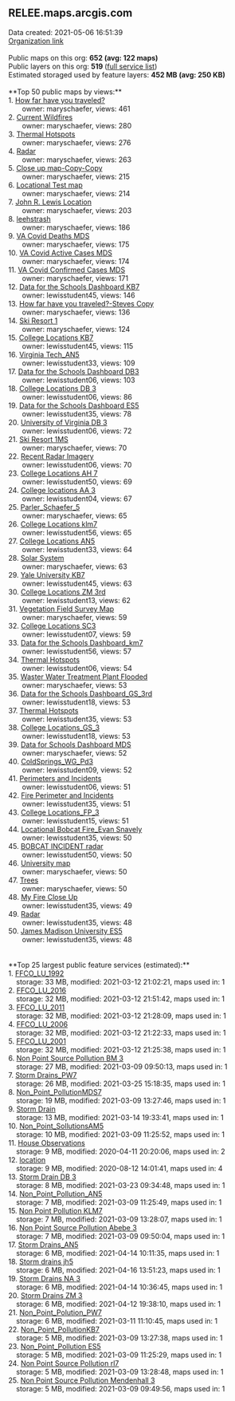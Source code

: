<h2>RELEE.maps.arcgis.com</h2> Data created: 2021-05-06 16:51:39 <br /><a target='new' href='https://RELEE.maps.arcgis.com'>Organization link</a><br /><br />Public maps on this org: <b>652 (avg: 122 maps)</b><br />Public layers on this org: <b>519 </b>(<a target='new' href='https://services.arcgis.com/1M7rzE2cxInTcq5H/ArcGIS/rest/services'>full service list</a>)<br />Estimated storaged used by feature layers: <b>452 MB (avg: 250 KB)</b><br /><br />**Top 50 public maps by views:**<br />  1. <a target='new' href='https://www.arcgis.com/home/item.html?id=64422785306d4d7fbea73e0520550910'>How far have you traveled?</a> <br />  &nbsp;&nbsp;&nbsp;&nbsp; &nbsp;&nbsp;owner: maryschaefer, views: 461<br />  2. <a target='new' href='https://www.arcgis.com/home/item.html?id=4c74d46410d74703a266129a8ed3a966'>Current Wildfires</a> <br />  &nbsp;&nbsp;&nbsp;&nbsp; &nbsp;&nbsp;owner: maryschaefer, views: 280<br />  3. <a target='new' href='https://www.arcgis.com/home/item.html?id=4510ecd2030c4b5e8bb4544223a3d73c'>Thermal Hotspots</a> <br />  &nbsp;&nbsp;&nbsp;&nbsp; &nbsp;&nbsp;owner: maryschaefer, views: 276<br />  4. <a target='new' href='https://www.arcgis.com/home/item.html?id=f016f6eee0c44f5a9cf48306f6f8fd61'>Radar</a> <br />  &nbsp;&nbsp;&nbsp;&nbsp; &nbsp;&nbsp;owner: maryschaefer, views: 263<br />  5. <a target='new' href='https://www.arcgis.com/home/item.html?id=1cde0142a8f64025aef1cf8d1a278950'>Close up map-Copy-Copy</a> <br />  &nbsp;&nbsp;&nbsp;&nbsp; &nbsp;&nbsp;owner: maryschaefer, views: 215<br />  6. <a target='new' href='https://www.arcgis.com/home/item.html?id=513534cc33934ca4b7b714e798a7a390'>Locational Test map</a> <br />  &nbsp;&nbsp;&nbsp;&nbsp; &nbsp;&nbsp;owner: maryschaefer, views: 214<br />  7. <a target='new' href='https://www.arcgis.com/home/item.html?id=6af3b202929a414db9ebed5536f305e9'>John R. Lewis Location</a> <br />  &nbsp;&nbsp;&nbsp;&nbsp; &nbsp;&nbsp;owner: maryschaefer, views: 203<br />  8. <a target='new' href='https://www.arcgis.com/home/item.html?id=46b4d098bb0f450db512d3b7d40b6587'>leehstrash</a> <br />  &nbsp;&nbsp;&nbsp;&nbsp; &nbsp;&nbsp;owner: maryschaefer, views: 186<br />  9. <a target='new' href='https://www.arcgis.com/home/item.html?id=e8e5ae1482b548898b1a80c844666002'>VA Covid Deaths MDS</a> <br />  &nbsp;&nbsp;&nbsp;&nbsp; &nbsp;&nbsp;owner: maryschaefer, views: 175<br />  10. <a target='new' href='https://www.arcgis.com/home/item.html?id=37b40b2efb4948408847d8c5b276dd7d'>VA Covid Active Cases MDS</a> <br />  &nbsp;&nbsp;&nbsp;&nbsp; &nbsp;&nbsp;owner: maryschaefer, views: 174<br />  11. <a target='new' href='https://www.arcgis.com/home/item.html?id=c45a4428e49146e9a26d515c330649c9'>VA Covid Confirmed Cases MDS</a> <br />  &nbsp;&nbsp;&nbsp;&nbsp; &nbsp;&nbsp;owner: maryschaefer, views: 171<br />  12. <a target='new' href='https://www.arcgis.com/home/item.html?id=f6653dbe60374bf88c57d8559656b2a1'>Data for the Schools Dashboard KB7</a> <br />  &nbsp;&nbsp;&nbsp;&nbsp; &nbsp;&nbsp;owner: lewisstudent45, views: 146<br />  13. <a target='new' href='https://www.arcgis.com/home/item.html?id=927c5976ef67455a8a46f6a238595fbb'>How far have you traveled?-Steves Copy</a> <br />  &nbsp;&nbsp;&nbsp;&nbsp; &nbsp;&nbsp;owner: maryschaefer, views: 136<br />  14. <a target='new' href='https://www.arcgis.com/home/item.html?id=5da06f4696bd443f8abbce09dcfbc7c1'>Ski Resort 1</a> <br />  &nbsp;&nbsp;&nbsp;&nbsp; &nbsp;&nbsp;owner: maryschaefer, views: 124<br />  15. <a target='new' href='https://www.arcgis.com/home/item.html?id=b8501778570845f488f92bd905b7e4ab'>College Locations KB7</a> <br />  &nbsp;&nbsp;&nbsp;&nbsp; &nbsp;&nbsp;owner: lewisstudent45, views: 115<br />  16. <a target='new' href='https://www.arcgis.com/home/item.html?id=66466f8f6acc450cbb8e6c2e8cdc95a7'>Virginia Tech_AN5</a> <br />  &nbsp;&nbsp;&nbsp;&nbsp; &nbsp;&nbsp;owner: lewisstudent33, views: 109<br />  17. <a target='new' href='https://www.arcgis.com/home/item.html?id=138ea4d62a89464f905d12c67994a7e5'>Data for the Schools Dashboard DB3</a> <br />  &nbsp;&nbsp;&nbsp;&nbsp; &nbsp;&nbsp;owner: lewisstudent06, views: 103<br />  18. <a target='new' href='https://www.arcgis.com/home/item.html?id=7d76108ffa8e4686981befdaecb4ca27'>College Locations DB 3</a> <br />  &nbsp;&nbsp;&nbsp;&nbsp; &nbsp;&nbsp;owner: lewisstudent06, views: 86<br />  19. <a target='new' href='https://www.arcgis.com/home/item.html?id=a47245818ac842deb0b22ce7b12e8b62'>Data for the Schools Dashboard ES5</a> <br />  &nbsp;&nbsp;&nbsp;&nbsp; &nbsp;&nbsp;owner: lewisstudent35, views: 78<br />  20. <a target='new' href='https://www.arcgis.com/home/item.html?id=6aeaccf7830844d0b2a6333a6e257ee0'>University of Virginia DB 3</a> <br />  &nbsp;&nbsp;&nbsp;&nbsp; &nbsp;&nbsp;owner: lewisstudent06, views: 72<br />  21. <a target='new' href='https://www.arcgis.com/home/item.html?id=f84a037c16d84ff9ba4a41775a0e2121'>Ski Resort 1MS</a> <br />  &nbsp;&nbsp;&nbsp;&nbsp; &nbsp;&nbsp;owner: maryschaefer, views: 70<br />  22. <a target='new' href='https://www.arcgis.com/home/item.html?id=51949e8a059f437a9208fb8388dedb54'>Recent Radar Imagery</a> <br />  &nbsp;&nbsp;&nbsp;&nbsp; &nbsp;&nbsp;owner: lewisstudent06, views: 70<br />  23. <a target='new' href='https://www.arcgis.com/home/item.html?id=13754d5298134250b31d69d8cb22107b'>College Locations AH 7</a> <br />  &nbsp;&nbsp;&nbsp;&nbsp; &nbsp;&nbsp;owner: lewisstudent50, views: 69<br />  24. <a target='new' href='https://www.arcgis.com/home/item.html?id=64f9a8f73f9248f7bc839066cf488555'>College locations AA 3</a> <br />  &nbsp;&nbsp;&nbsp;&nbsp; &nbsp;&nbsp;owner: lewisstudent04, views: 67<br />  25. <a target='new' href='https://www.arcgis.com/home/item.html?id=4a7ddb8bcd104a71a516bed14e51fbfb'>Parler_Schaefer_5</a> <br />  &nbsp;&nbsp;&nbsp;&nbsp; &nbsp;&nbsp;owner: maryschaefer, views: 65<br />  26. <a target='new' href='https://www.arcgis.com/home/item.html?id=27013bb290c848c2acee34efca1ecfd4'>College Locations klm7</a> <br />  &nbsp;&nbsp;&nbsp;&nbsp; &nbsp;&nbsp;owner: lewisstudent56, views: 65<br />  27. <a target='new' href='https://www.arcgis.com/home/item.html?id=2d204f7479a74df1aadcfa8227e54132'>College Locations AN5</a> <br />  &nbsp;&nbsp;&nbsp;&nbsp; &nbsp;&nbsp;owner: lewisstudent33, views: 64<br />  28. <a target='new' href='https://www.arcgis.com/home/item.html?id=5934b24fc80a4623a7c26d0d024a8c72'>Solar System</a> <br />  &nbsp;&nbsp;&nbsp;&nbsp; &nbsp;&nbsp;owner: maryschaefer, views: 63<br />  29. <a target='new' href='https://www.arcgis.com/home/item.html?id=8d59d800a1034b06aae1134bf30d84c1'>Yale University KB7</a> <br />  &nbsp;&nbsp;&nbsp;&nbsp; &nbsp;&nbsp;owner: lewisstudent45, views: 63<br />  30. <a target='new' href='https://www.arcgis.com/home/item.html?id=0bc0dfc92b7d476b85ab2f4e9d829a8e'>College Locations ZM 3rd</a> <br />  &nbsp;&nbsp;&nbsp;&nbsp; &nbsp;&nbsp;owner: lewisstudent13, views: 62<br />  31. <a target='new' href='https://www.arcgis.com/home/item.html?id=0d6a050d8dee4a5bbfa62c814df72a2c'>Vegetation Field Survey Map</a> <br />  &nbsp;&nbsp;&nbsp;&nbsp; &nbsp;&nbsp;owner: maryschaefer, views: 59<br />  32. <a target='new' href='https://www.arcgis.com/home/item.html?id=980dd20126534887bf0824bbb2628f8a'>College Locations SC3</a> <br />  &nbsp;&nbsp;&nbsp;&nbsp; &nbsp;&nbsp;owner: lewisstudent07, views: 59<br />  33. <a target='new' href='https://www.arcgis.com/home/item.html?id=90f9f963025c49618f43ab53cd933ceb'>Data for the Schools Dashboard_km7</a> <br />  &nbsp;&nbsp;&nbsp;&nbsp; &nbsp;&nbsp;owner: lewisstudent56, views: 57<br />  34. <a target='new' href='https://www.arcgis.com/home/item.html?id=44f54855de6f47188e96041d06bf6f8f'>Thermal Hotspots</a> <br />  &nbsp;&nbsp;&nbsp;&nbsp; &nbsp;&nbsp;owner: lewisstudent06, views: 54<br />  35. <a target='new' href='https://www.arcgis.com/home/item.html?id=dde6a9ee6e5f4cea9d341685091768f6'>Waster Water Treatment Plant Flooded</a> <br />  &nbsp;&nbsp;&nbsp;&nbsp; &nbsp;&nbsp;owner: maryschaefer, views: 53<br />  36. <a target='new' href='https://www.arcgis.com/home/item.html?id=718b185f75ef42a8b153bd973fb2b8c6'>Data for the Schools Dashboard_GS_3rd</a> <br />  &nbsp;&nbsp;&nbsp;&nbsp; &nbsp;&nbsp;owner: lewisstudent18, views: 53<br />  37. <a target='new' href='https://www.arcgis.com/home/item.html?id=55971d7e1cff453fbece2f3b17ee5d43'>Thermal Hotspots</a> <br />  &nbsp;&nbsp;&nbsp;&nbsp; &nbsp;&nbsp;owner: lewisstudent35, views: 53<br />  38. <a target='new' href='https://www.arcgis.com/home/item.html?id=edc0d284b0064baeae7a6c845ab4b716'>College Locations_GS_3</a> <br />  &nbsp;&nbsp;&nbsp;&nbsp; &nbsp;&nbsp;owner: lewisstudent18, views: 53<br />  39. <a target='new' href='https://www.arcgis.com/home/item.html?id=64984221269746eea358a686d34b0e2a'>Data for Schools Dashboard MDS</a> <br />  &nbsp;&nbsp;&nbsp;&nbsp; &nbsp;&nbsp;owner: maryschaefer, views: 52<br />  40. <a target='new' href='https://www.arcgis.com/home/item.html?id=5151ef62eacc482a8671a8e0fca796ec'>ColdSprings_WG_Pd3</a> <br />  &nbsp;&nbsp;&nbsp;&nbsp; &nbsp;&nbsp;owner: lewisstudent09, views: 52<br />  41. <a target='new' href='https://www.arcgis.com/home/item.html?id=e3db4a886b364a41a3154dda5abee353'>Perimeters and Incidents</a> <br />  &nbsp;&nbsp;&nbsp;&nbsp; &nbsp;&nbsp;owner: lewisstudent06, views: 51<br />  42. <a target='new' href='https://www.arcgis.com/home/item.html?id=28a16c49bb0d49d2831429e6d56be9f2'>Fire Perimeter and Incidents</a> <br />  &nbsp;&nbsp;&nbsp;&nbsp; &nbsp;&nbsp;owner: lewisstudent35, views: 51<br />  43. <a target='new' href='https://www.arcgis.com/home/item.html?id=71ff6659048a48a29ad6ab09c3b3a470'>College Locations_FP_3</a> <br />  &nbsp;&nbsp;&nbsp;&nbsp; &nbsp;&nbsp;owner: lewisstudent15, views: 51<br />  44. <a target='new' href='https://www.arcgis.com/home/item.html?id=0affa110d2e745e8bec71e30c4b92cde'>Locational Bobcat Fire_Evan Snavely</a> <br />  &nbsp;&nbsp;&nbsp;&nbsp; &nbsp;&nbsp;owner: lewisstudent35, views: 50<br />  45. <a target='new' href='https://www.arcgis.com/home/item.html?id=0a0d1ee89c944606b9fe3d996e89cbe7'>BOBCAT INCIDENT radar</a> <br />  &nbsp;&nbsp;&nbsp;&nbsp; &nbsp;&nbsp;owner: lewisstudent50, views: 50<br />  46. <a target='new' href='https://www.arcgis.com/home/item.html?id=f127713640ee4372bf88e408e958ad9e'>University map</a> <br />  &nbsp;&nbsp;&nbsp;&nbsp; &nbsp;&nbsp;owner: maryschaefer, views: 50<br />  47. <a target='new' href='https://www.arcgis.com/home/item.html?id=1cb07b8c67b14d848e1f0604a7d5a124'>Trees</a> <br />  &nbsp;&nbsp;&nbsp;&nbsp; &nbsp;&nbsp;owner: maryschaefer, views: 50<br />  48. <a target='new' href='https://www.arcgis.com/home/item.html?id=d7c527ee1a574590afda404bb41aba61'>My Fire Close Up</a> <br />  &nbsp;&nbsp;&nbsp;&nbsp; &nbsp;&nbsp;owner: lewisstudent35, views: 49<br />  49. <a target='new' href='https://www.arcgis.com/home/item.html?id=95ba84e5f1af4995932c8664e3acc7bd'>Radar</a> <br />  &nbsp;&nbsp;&nbsp;&nbsp; &nbsp;&nbsp;owner: lewisstudent35, views: 48<br />  50. <a target='new' href='https://www.arcgis.com/home/item.html?id=c3db9057768144d69558709a003bae97'>James Madison University ES5</a> <br />  &nbsp;&nbsp;&nbsp;&nbsp; &nbsp;&nbsp;owner: lewisstudent35, views: 48<br /><br /><br />**Top 25 largest public feature services (estimated):**<br /> 1. <a target='new' href='https://www.arcgis.com/home/item.html?id=fa4cc7e10e3d41bd9238b8c9b2b23801'>FFCO_LU_1992</a><br /> &nbsp;&nbsp;&nbsp;&nbsp;storage: 33 MB, modified: 2021-03-12 21:02:21, maps used in: 1<br /> 2. <a target='new' href='https://www.arcgis.com/home/item.html?id=b7d0f3c11a8442ed8b2c4b176ca52c0b'>FFCO_LU_2016</a><br /> &nbsp;&nbsp;&nbsp;&nbsp;storage: 32 MB, modified: 2021-03-12 21:51:42, maps used in: 1<br /> 3. <a target='new' href='https://www.arcgis.com/home/item.html?id=d7b4f9e2090f4a15ba9484fb3675c304'>FFCO_LU_2011</a><br /> &nbsp;&nbsp;&nbsp;&nbsp;storage: 32 MB, modified: 2021-03-12 21:28:09, maps used in: 1<br /> 4. <a target='new' href='https://www.arcgis.com/home/item.html?id=5f6e28e362a54a96a5ff42907470ecb1'>FFCO_LU_2006</a><br /> &nbsp;&nbsp;&nbsp;&nbsp;storage: 32 MB, modified: 2021-03-12 21:22:33, maps used in: 1<br /> 5. <a target='new' href='https://www.arcgis.com/home/item.html?id=0e771338be824e9e9bcce5e8afdf538b'>FFCO_LU_2001</a><br /> &nbsp;&nbsp;&nbsp;&nbsp;storage: 32 MB, modified: 2021-03-12 21:25:38, maps used in: 1<br /> 6. <a target='new' href='https://www.arcgis.com/home/item.html?id=cd0b69eab1524f0f94541ab6c9be03c8'>Non Point Source Pollution BM 3</a><br /> &nbsp;&nbsp;&nbsp;&nbsp;storage: 27 MB, modified: 2021-03-09 09:50:13, maps used in: 1<br /> 7. <a target='new' href='https://www.arcgis.com/home/item.html?id=8a5cd70e89e74760bf28792171f4bc4c'>Storm Drains_PW7</a><br /> &nbsp;&nbsp;&nbsp;&nbsp;storage: 26 MB, modified: 2021-03-25 15:18:35, maps used in: 1<br /> 8. <a target='new' href='https://www.arcgis.com/home/item.html?id=899fb383356f41af9885b3ccd0e1f246'>Non_Point_PollutionMDS7</a><br /> &nbsp;&nbsp;&nbsp;&nbsp;storage: 19 MB, modified: 2021-03-09 13:27:46, maps used in: 1<br /> 9. <a target='new' href='https://www.arcgis.com/home/item.html?id=8c4c4f9d294149a986f9b9cc5c5e9dc5'>Storm Drain</a><br /> &nbsp;&nbsp;&nbsp;&nbsp;storage: 13 MB, modified: 2021-03-14 19:33:41, maps used in: 1<br /> 10. <a target='new' href='https://www.arcgis.com/home/item.html?id=2e04dc1fbd8c4e0c981404733b81491d'>Non_Point_SollutionsAM5</a><br /> &nbsp;&nbsp;&nbsp;&nbsp;storage: 10 MB, modified: 2021-03-09 11:25:52, maps used in: 1<br /> 11. <a target='new' href='https://www.arcgis.com/home/item.html?id=11c43431c1d746c996b82f6bc4e6b49b'>House Observations</a><br /> &nbsp;&nbsp;&nbsp;&nbsp;storage: 9 MB, modified: 2020-04-11 20:20:06, maps used in: 2<br /> 12. <a target='new' href='https://www.arcgis.com/home/item.html?id=344196abbc48443da1e979148dc6aa0e'>location</a><br /> &nbsp;&nbsp;&nbsp;&nbsp;storage: 9 MB, modified: 2020-08-12 14:01:41, maps used in: 4<br /> 13. <a target='new' href='https://www.arcgis.com/home/item.html?id=8f1e5a9b07f8414dac06e2b5276e6a05'>Storm Drain DB 3</a><br /> &nbsp;&nbsp;&nbsp;&nbsp;storage: 8 MB, modified: 2021-03-23 09:34:48, maps used in: 1<br /> 14. <a target='new' href='https://www.arcgis.com/home/item.html?id=c253135c2174403ea01d955c56628a7c'>Non_Point_Pollution_AN5</a><br /> &nbsp;&nbsp;&nbsp;&nbsp;storage: 7 MB, modified: 2021-03-09 11:25:49, maps used in: 1<br /> 15. <a target='new' href='https://www.arcgis.com/home/item.html?id=14b6ac19feeb43428f98d38989e1d945'>Non Point Pollution KLM7</a><br /> &nbsp;&nbsp;&nbsp;&nbsp;storage: 7 MB, modified: 2021-03-09 13:28:07, maps used in: 1<br /> 16. <a target='new' href='https://www.arcgis.com/home/item.html?id=46261ebea6f14ddf82c4a639618fabe8'>Non Point Source Pollution Abebe 3</a><br /> &nbsp;&nbsp;&nbsp;&nbsp;storage: 7 MB, modified: 2021-03-09 09:50:04, maps used in: 1<br /> 17. <a target='new' href='https://www.arcgis.com/home/item.html?id=8069eef5a0ad4e22b770ae0803fae331'>Storm Drains_AN5</a><br /> &nbsp;&nbsp;&nbsp;&nbsp;storage: 6 MB, modified: 2021-04-14 10:11:35, maps used in: 1<br /> 18. <a target='new' href='https://www.arcgis.com/home/item.html?id=ab9aa34fdd7a4c4980c1ab57937f4b6e'>Storm drains jh5</a><br /> &nbsp;&nbsp;&nbsp;&nbsp;storage: 6 MB, modified: 2021-04-16 13:51:23, maps used in: 1<br /> 19. <a target='new' href='https://www.arcgis.com/home/item.html?id=a8cec2367c26423587f23616183783bf'>Storm Drains NA 3</a><br /> &nbsp;&nbsp;&nbsp;&nbsp;storage: 6 MB, modified: 2021-04-14 10:36:45, maps used in: 1<br /> 20. <a target='new' href='https://www.arcgis.com/home/item.html?id=1c4d8a1930724137aa689df17fa8e8a8'>Storm Drains ZM 3</a><br /> &nbsp;&nbsp;&nbsp;&nbsp;storage: 6 MB, modified: 2021-04-12 19:38:10, maps used in: 1<br /> 21. <a target='new' href='https://www.arcgis.com/home/item.html?id=c23a59ba9b9042c9bd66f9cae9426f7a'>Non_Point_Polution_PW7</a><br /> &nbsp;&nbsp;&nbsp;&nbsp;storage: 6 MB, modified: 2021-03-11 11:10:45, maps used in: 1<br /> 22. <a target='new' href='https://www.arcgis.com/home/item.html?id=7cb926498d1242489880a63da3b1fd06'>Non_Point_PollutionKB7</a><br /> &nbsp;&nbsp;&nbsp;&nbsp;storage: 5 MB, modified: 2021-03-09 13:27:38, maps used in: 1<br /> 23. <a target='new' href='https://www.arcgis.com/home/item.html?id=43ac910bde0144869b7347eb7ab03018'>Non_Point_Pollution ES5</a><br /> &nbsp;&nbsp;&nbsp;&nbsp;storage: 5 MB, modified: 2021-03-09 11:25:29, maps used in: 1<br /> 24. <a target='new' href='https://www.arcgis.com/home/item.html?id=3cde2c8ef15d401abf89ce42cd72d62a'>Non Point Source Pollution rl7</a><br /> &nbsp;&nbsp;&nbsp;&nbsp;storage: 5 MB, modified: 2021-03-09 13:28:48, maps used in: 1<br /> 25. <a target='new' href='https://www.arcgis.com/home/item.html?id=76a83ec94ba04286ba02915c3d2ad0cd'>Non Point Source Pollution Mendenhall 3</a><br /> &nbsp;&nbsp;&nbsp;&nbsp;storage: 5 MB, modified: 2021-03-09 09:49:56, maps used in: 1<br />
